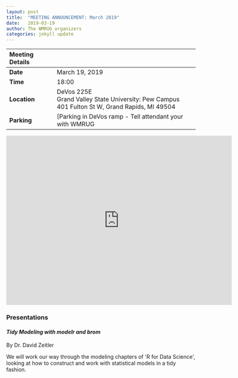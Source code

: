 ```yaml
---
layout: post
title:  "MEETING ANNOUNCEMENT: March 2019"
date:   2019-03-19
author: The WMRUG organizers
categories: jekyll update
---
```


| Meeting Details          ||
|:-----------|:-------------|
|**Date**    |March 19, 2019 |
|**Time**    |18:00         |
|**Location**|DeVos 225E<br>Grand Valley State University: Pew Campus<br>401 Fulton St W, Grand Rapids, MI 49504|
|**Parking**|[Parking in DeVos ramp - Tell attendant your with WMRUG|

<iframe src="https://www.google.com/maps/embed?pb=!1m18!1m12!1m3!1d2919.6694818617298!2d-85.68195459790934!3d42.96416909777801!2m3!1f0!2f0!3f0!3m2!1i1024!2i768!4f13.1!3m3!1m2!1s0x0%3A0x0!2zNDLCsDU3JzUwLjMiTiA4NcKwNDAnNDcuOSJX!5e0!3m2!1sen!2sus!4v1521903747307" width="600" height="450" frameborder="0" style="border:0" allowfullscreen></iframe>

### Presentations

#### *Tidy Modeling with modelr and brom*

By Dr. David Zeitler

We will work our way through the modeling chapters of 'R for Data Science', looking at how to construct and work with statistical models in a tidy fashion.

